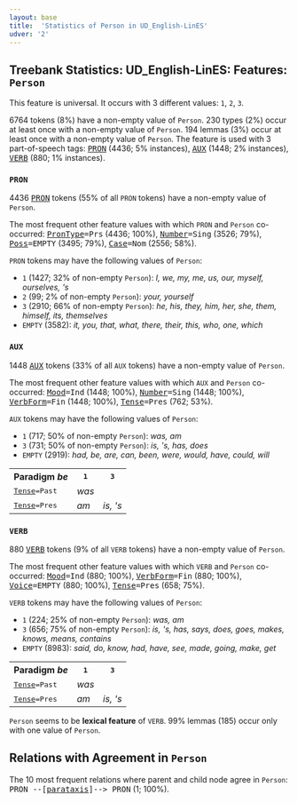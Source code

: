```yaml
---
layout: base
title:  'Statistics of Person in UD_English-LinES'
udver: '2'
---
```


## Treebank Statistics: UD_English-LinES: Features: `Person`

This feature is universal.
It occurs with 3 different values: `1`, `2`, `3`.

6764 tokens (8%) have a non-empty value of `Person`.
230 types (2%) occur at least once with a non-empty value of `Person`.
194 lemmas (3%) occur at least once with a non-empty value of `Person`.
The feature is used with 3 part-of-speech tags: <tt><a href="en_lines-pos-PRON.html">PRON</a></tt> (4436; 5% instances), <tt><a href="en_lines-pos-AUX.html">AUX</a></tt> (1448; 2% instances), <tt><a href="en_lines-pos-VERB.html">VERB</a></tt> (880; 1% instances).

### `PRON`

4436 <tt><a href="en_lines-pos-PRON.html">PRON</a></tt> tokens (55% of all `PRON` tokens) have a non-empty value of `Person`.

The most frequent other feature values with which `PRON` and `Person` co-occurred: <tt><a href="en_lines-feat-PronType.html">PronType</a></tt><tt>=Prs</tt> (4436; 100%), <tt><a href="en_lines-feat-Number.html">Number</a></tt><tt>=Sing</tt> (3526; 79%), <tt><a href="en_lines-feat-Poss.html">Poss</a></tt><tt>=EMPTY</tt> (3495; 79%), <tt><a href="en_lines-feat-Case.html">Case</a></tt><tt>=Nom</tt> (2556; 58%).

`PRON` tokens may have the following values of `Person`:

* `1` (1427; 32% of non-empty `Person`): <em>I, we, my, me, us, our, myself, ourselves, 's</em>
* `2` (99; 2% of non-empty `Person`): <em>your, yourself</em>
* `3` (2910; 66% of non-empty `Person`): <em>he, his, they, him, her, she, them, himself, its, themselves</em>
* `EMPTY` (3582): <em>it, you, that, what, there, their, this, who, one, which</em>

### `AUX`

1448 <tt><a href="en_lines-pos-AUX.html">AUX</a></tt> tokens (33% of all `AUX` tokens) have a non-empty value of `Person`.

The most frequent other feature values with which `AUX` and `Person` co-occurred: <tt><a href="en_lines-feat-Mood.html">Mood</a></tt><tt>=Ind</tt> (1448; 100%), <tt><a href="en_lines-feat-Number.html">Number</a></tt><tt>=Sing</tt> (1448; 100%), <tt><a href="en_lines-feat-VerbForm.html">VerbForm</a></tt><tt>=Fin</tt> (1448; 100%), <tt><a href="en_lines-feat-Tense.html">Tense</a></tt><tt>=Pres</tt> (762; 53%).

`AUX` tokens may have the following values of `Person`:

* `1` (717; 50% of non-empty `Person`): <em>was, am</em>
* `3` (731; 50% of non-empty `Person`): <em>is, 's, has, does</em>
* `EMPTY` (2919): <em>had, be, are, can, been, were, would, have, could, will</em>

<table>
  <tr><th>Paradigm <i>be</i></th><th><tt>1</tt></th><th><tt>3</tt></th></tr>
  <tr><td><tt><tt><a href="en_lines-feat-Tense.html">Tense</a></tt><tt>=Past</tt></tt></td><td><em>was</em></td><td></td></tr>
  <tr><td><tt><tt><a href="en_lines-feat-Tense.html">Tense</a></tt><tt>=Pres</tt></tt></td><td><em>am</em></td><td><em>is, 's</em></td></tr>
</table>

### `VERB`

880 <tt><a href="en_lines-pos-VERB.html">VERB</a></tt> tokens (9% of all `VERB` tokens) have a non-empty value of `Person`.

The most frequent other feature values with which `VERB` and `Person` co-occurred: <tt><a href="en_lines-feat-Mood.html">Mood</a></tt><tt>=Ind</tt> (880; 100%), <tt><a href="en_lines-feat-VerbForm.html">VerbForm</a></tt><tt>=Fin</tt> (880; 100%), <tt><a href="en_lines-feat-Voice.html">Voice</a></tt><tt>=EMPTY</tt> (880; 100%), <tt><a href="en_lines-feat-Tense.html">Tense</a></tt><tt>=Pres</tt> (658; 75%).

`VERB` tokens may have the following values of `Person`:

* `1` (224; 25% of non-empty `Person`): <em>was, am</em>
* `3` (656; 75% of non-empty `Person`): <em>is, 's, has, says, does, goes, makes, knows, means, contains</em>
* `EMPTY` (8983): <em>said, do, know, had, have, see, made, going, make, get</em>

<table>
  <tr><th>Paradigm <i>be</i></th><th><tt>1</tt></th><th><tt>3</tt></th></tr>
  <tr><td><tt><tt><a href="en_lines-feat-Tense.html">Tense</a></tt><tt>=Past</tt></tt></td><td><em>was</em></td><td></td></tr>
  <tr><td><tt><tt><a href="en_lines-feat-Tense.html">Tense</a></tt><tt>=Pres</tt></tt></td><td><em>am</em></td><td><em>is, 's</em></td></tr>
</table>

`Person` seems to be **lexical feature** of `VERB`. 99% lemmas (185) occur only with one value of `Person`.

## Relations with Agreement in `Person`

The 10 most frequent relations where parent and child node agree in `Person`:
<tt>PRON --[<tt><a href="en_lines-dep-parataxis.html">parataxis</a></tt>]--> PRON</tt> (1; 100%).

